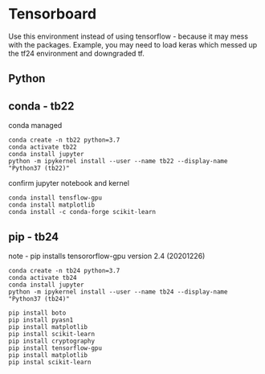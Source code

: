 # Tensorboard

Use this environment instead of using tensorflow - because it may mess with the packages.    Example, you may need to load keras which messed up the tf24 environment and downgraded tf.

## Python

## conda - tb22
conda managed
```
conda create -n tb22 python=3.7  
conda activate tb22  
conda install jupyter  
python -m ipykernel install --user --name tb22 --display-name "Python37 (tb22)" 
```
confirm jupyter notebook and kernel

```
conda install tensflow-gpu
conda install matplotlib
conda install -c conda-forge scikit-learn
```
## pip - tb24
note - pip installs tensororflow-gpu version 2.4 (20201226)

```
conda create -n tb24 python=3.7  
conda activate tb24  
conda install jupyter  
python -m ipykernel install --user --name tb24 --display-name "Python37 (tb24)" 
```

```
pip install boto
pip install pyasn1
pip install matplotlib
pip install scikit-learn
pip install cryptography
pip install tensorflow-gpu
pip install matplotlib
pip instal scikit-learn
```
